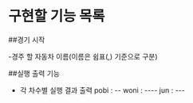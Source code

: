 # 구현할 기능 목록

##경기 시작

-경주 할 자동차 이름(이름은 쉼표(,) 기준으로 구분)

##실행 출력 기능

- 각 차수별 실행 결과 출력
  pobi : --
  woni : ----
  jun : ---
